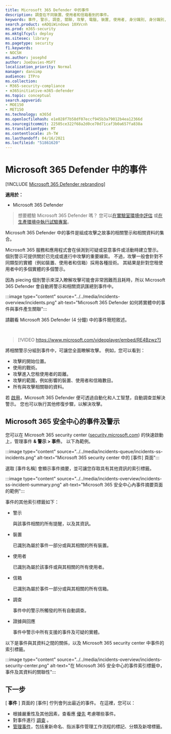 ```yaml
---
title: Microsoft 365 Defender 中的事件
description: 調查在不同裝置、使用者和信箱看到的事件。
keywords: 事件, 警示, 調查, 關聯, 攻擊, 電腦, 裝置, 使用者, 身分識別, 身分識別, 信箱, 電子郵件, 365, microsoft, m365
search.product: eADQiWindows 10XVcnh
ms.prod: m365-security
ms.mktglfcycl: deploy
ms.sitesec: library
ms.pagetype: security
f1.keywords:
- NOCSH
ms.author: josephd
author: JoeDavies-MSFT
localization_priority: Normal
manager: dansimp
audience: ITPro
ms.collection:
- M365-security-compliance
- m365initiative-m365-defender
ms.topic: conceptual
search.appverid:
- MOE150
- MET150
ms.technology: m365d
ms.openlocfilehash: e1e028f7b58df07eccf945b3a79012b4ea12366d
ms.sourcegitcommit: 22505ce322f68a2d0ce70d71caf3b0a657fa838a
ms.translationtype: MT
ms.contentlocale: zh-TW
ms.lasthandoff: 04/16/2021
ms.locfileid: "51861620"
---
```

# <a name="incidents-in-microsoft-365-defender"></a>Microsoft 365 Defender 中的事件

[!INCLUDE [Microsoft 365 Defender rebranding](../includes/microsoft-defender.md)]


**適用於：**
- Microsoft 365 Defender

> 想要體驗 Microsoft 365 Defender 嗎？ 您可以[在實驗室環境中評估](m365d-evaluation.md?ocid=cx-docs-MTPtriallab) 或[在生產環境中執行試驗專案](m365d-pilot.md?ocid=cx-evalpilot)。
>

Microsoft 365 Defender 中的事件是組成攻擊之故事的相關警示和相關資料的集合。 

Microsoft 365 服務和應用程式會在偵測到可疑或惡意事件或活動時建立警示。 個別警示可提供關於已完成或進行中攻擊的重要線索。 不過，攻擊一般會針對不同類型的實體（例如裝置、使用者和信箱）採用各種技術。 其結果是針對您租使用者中的多個實體的多個警示。 

因為 piecing 個別警示來深入瞭解攻擊可能會非常困難而且耗時，所以 Microsoft 365 Defender 會自動將警示和相關資訊匯總到事件中。

:::image type="content" source="../../media/incidents-overview/incidents.png" alt-text="Microsoft 365 Defender 如何將實體中的事件與事件產生關聯":::

請觀看 Microsoft 365 Defender (4 分鐘) 中的事件簡短敘述。

<br>

>[!VIDEO https://www.microsoft.com/videoplayer/embed/RE4Bzwz?]

將相關警示分組到事件中，可讓您全面瞭解攻擊。 例如，您可以看到：

- 攻擊的開始位置。
- 使用的戰術。
- 攻擊進入您租使用者的距離。
- 攻擊的範圍，例如影響的裝置、使用者和信箱數目。 
- 所有與攻擊相關聯的資料。

若 [啟用](m365d-enable.md)，Microsoft 365 Defender 便可透過自動化和人工智慧，自動調查並解決警示。 您也可以執行其他修復步驟，以解決攻擊。 

## <a name="incidents-and-alerts-in-the-microsoft-365-security-center"></a>Microsoft 365 安全中心的事件及警示

您可以在 Microsoft 365 security center ([security.microsoft.com](https://security.microsoft.com)) 的快速啟動上，管理事件 **& 警示 > 事件**。 以下為範例。

:::image type="content" source="../../media/incidents-queue/incidents-ss-incidents.png" alt-text="Microsoft 365 security center 中的 [事件] 頁面":::

選取 [事件名稱] 會顯示事件摘要，並可讓您存取具有其他資訊的索引標籤。

:::image type="content" source="../../media/incidents-overview/incidents-ss-incident-summary.png" alt-text="Microsoft 365 安全中心內事件摘要頁面的範例":::

事件的其他索引標籤如下：

- 警示 

  與該事件相關的所有提醒，以及其資訊。

- 裝置

  已識別為屬於事件一部分或與其相關的所有裝置。

- 使用者

  已識別為屬於該事件或與其相關的所有使用者。

- 信箱

  已識別為屬於事件一部分或與其相關的所有信箱。

- 調查

  事件中的警示所觸發的所有自動調查。

- 證據與回應

  事件中警示中所有支援的事件及可疑的實體。

以下是事件與其資料之間的關係，以及 Microsoft 365 security center 中事件的索引標籤。

:::image type="content" source="../../media/incidents-overview/incidents-security-center.png" alt-text="在 Microsoft 365 安全中心的事件索引標籤中，事件及其資料的關聯性":::

## <a name="next-step"></a>下一步

[ **事件** ] 頁面的 [事件] 佇列會列出最近的事件。 在這裡，您可以：

- 根據嚴重性及其他因素，查看應 [優先](incident-queue.md) 考慮哪些事件。 
- 對事件進行 [調查](investigate-incidents.md) 。
- [管理事件](manage-incidents.md)，包括重新命名、指派事件管理工作流程的標記、分類及新增標籤。
